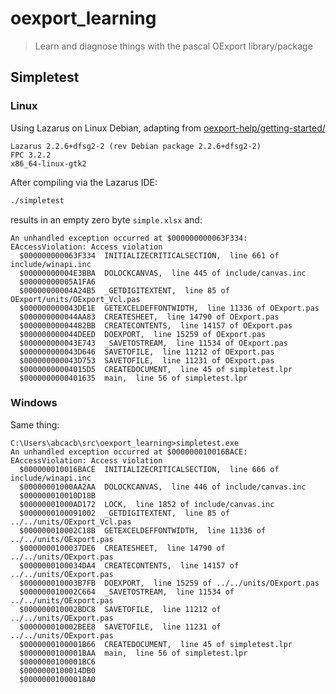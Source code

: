 # oexport_learning

> Learn and diagnose things with the pascal OExport library/package

## Simpletest

### Linux

Using Lazarus on Linux Debian, adapting from [oexport-help/getting-started/](https://www.kluug.at/oexport-help/getting-started/)

```
Lazarus 2.2.6+dfsg2-2 (rev Debian package 2.2.6+dfsg2-2) 
FPC 3.2.2 
x86_64-linux-gtk2
```

After compiling via the Lazarus IDE:

```sh
./simpletest
```

results in an empty zero byte `simple.xlsx` and:

```text
An unhandled exception occurred at $000000000063F334:
EAccessViolation: Access violation
  $000000000063F334  INITIALIZECRITICALSECTION,  line 661 of include/winapi.inc
  $00000000004E3BBA  DOLOCKCANVAS,  line 445 of include/canvas.inc
  $00000000005A1FA6
  $00000000004A24B5  _GETDIGITEXTENT,  line 85 of OExport/units/OExport_Vcl.pas
  $000000000043DE1E  GETEXCELDEFFONTWIDTH,  line 11336 of OExport.pas
  $000000000044AA83  CREATESHEET,  line 14790 of OExport.pas
  $00000000004482BB  CREATECONTENTS,  line 14157 of OExport.pas
  $000000000044DEED  DOEXPORT,  line 15259 of OExport.pas
  $000000000043E743  _SAVETOSTREAM,  line 11534 of OExport.pas
  $000000000043D646  SAVETOFILE,  line 11212 of OExport.pas
  $000000000043D753  SAVETOFILE,  line 11231 of OExport.pas
  $00000000004015D5  CREATEDOCUMENT,  line 45 of simpletest.lpr
  $0000000000401635  main,  line 56 of simpletest.lpr
```

### Windows

Same thing:

```
C:\Users\abcacb\src\oexport_learning>simpletest.exe
An unhandled exception occurred at $000000010016BACE:
EAccessViolation: Access violation
  $000000010016BACE  INITIALIZECRITICALSECTION,  line 666 of include/winapi.inc
  $00000001000AA2AA  DOLOCKCANVAS,  line 446 of include/canvas.inc
  $000000010010D18B
  $00000001000AD172  LOCK,  line 1852 of include/canvas.inc
  $0000000100091002  _GETDIGITEXTENT,  line 85 of ../../units/OExport_Vcl.pas
  $000000010002C18B  GETEXCELDEFFONTWIDTH,  line 11336 of ../../units/OExport.pas
  $0000000100037DE6  CREATESHEET,  line 14790 of ../../units/OExport.pas
  $0000000100034DA4  CREATECONTENTS,  line 14157 of ../../units/OExport.pas
  $000000010003B7FB  DOEXPORT,  line 15259 of ../../units/OExport.pas
  $000000010002C664  _SAVETOSTREAM,  line 11534 of ../../units/OExport.pas
  $000000010002BDC8  SAVETOFILE,  line 11212 of ../../units/OExport.pas
  $000000010002BEE8  SAVETOFILE,  line 11231 of ../../units/OExport.pas
  $0000000100001B66  CREATEDOCUMENT,  line 45 of simpletest.lpr
  $0000000100001BAA  main,  line 56 of simpletest.lpr
  $0000000100001BC6
  $0000000100014DB0
  $00000001000018A0
```
